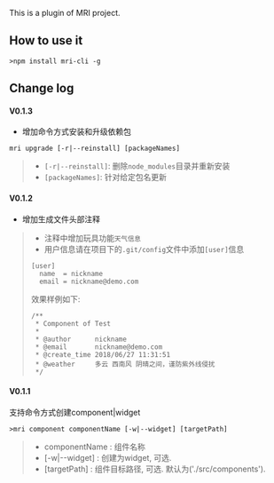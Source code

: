 This is a plugin of MRI project.

## How to use it

```
>npm install mri-cli -g
```

## Change log

#### V0.1.3
- 增加命令方式安装和升级依赖包
```
mri upgrade [-r|--reinstall] [packageNames]
```
> - `[-r|--reinstall]`: 删除`node_modules`目录并重新安装
> - `[packageNames]`: 针对给定包名更新

#### V0.1.2
- 增加生成文件头部注释
> - 注释中增加玩具功能`天气信息`
> - 用户信息请在项目下的`.git/config`文件中添加`[user]`信息
> ```vim
> [user]
> 	name  = nickname
> 	email = nickname@demo.com
> ```
> 效果样例如下:
> ```
> /**
>  * Component of Test
>  *
>  * @author      nickname
>  * @email       nickname@demo.com
>  * @create_time 2018/06/27 11:31:51
>  * @weather     多云 西南风 阴晴之间，谨防紫外线侵扰
>  */
> ```

#### V0.1.1
支持命令方式创建component|widget
```
>mri component componentName [-w|--widget] [targetPath]
```
> - componentName : 组件名称
> - [-w|--widget] : 创建为widget, 可选.
> - [targetPath]  : 组件目标路径, 可选. 默认为('./src/components').